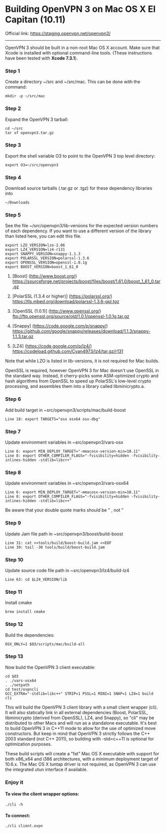 # Building OpenVPN 3 on Mac OS X El Capitan (10.11)
Official link: https://staging.openvpn.net/openvpn3/

------------------------------

OpenVPN 3 should be built in a non-root Mac OS X account. Make sure that Xcode is installed with optional command-line tools. (These instructions have been tested with **Xcode 7.3.1**).

### Step 1
Create a directory ~/src and ~/src/mac. This can be done with the command:
```
mkdir -p ~/src/mac
```

### Step 2
Expand the OpenVPN 3 tarball:
```
cd ~/src
tar xf openvpn3.tar.gz
```

### Step 3
Export the shell variable O3 to point to the OpenVPN 3 top level directory:
```
export O3=~/src/openvpn3
```

### Step 4
Download source tarballs (.tar.gz or .tgz) for these dependency libraries into 
```
~/Downloads
```

### Step 5
See the file ~/src/openvpn3/lib-versions for the expected version numbers of each dependency.  If you want to use a different version of the library than listed here, you can edit this file.

```
export LZO_VERSION=lzo-2.06
export LZ4_VERSION=lz4-r131
export SNAPPY_VERSION=snappy-1.1.3
export POLARSSL_VERSION=polarssl-1.3.6
export OPENSSL_VERSION=openssl-1.0.1g
export BOOST_VERSION=boost_1_61_0
```

1. [Boost] (http://www.boost.org/)
<br>https://sourceforge.net/projects/boost/files/boost/1.61.0/boost_1_61_0.tar.gz

2. [PolarSSL (1.3.4 or higher)] (https://polarssl.org/)
<br>https://tls.mbed.org/download/polarssl-1.3.6-gpl.tgz

3. [OpenSSL (1.0.1)] (http://www.openssl.org/)
<br>ftp://ftp.openssl.org/source/old/1.0.1/openssl-1.0.1g.tar.gz

4. [Snappy] (https://code.google.com/p/snappy/)
<br>https://github.com/google/snappy/releases/download/1.1.3/snappy-1.1.3.tar.gz

5. [LZ4] (https://code.google.com/p/lz4/)
<br>https://codeload.github.com/Cyan4973/lz4/tar.gz/r131

Note that while LZO is listed in lib-versions, it is not required for Mac builds.

OpenSSL is required, however OpenVPN 3 for Mac doesn't use OpenSSL in the standard way. Instead, it cherry-picks some ASM-optimized crypto and hash algorithms from OpenSSL to speed up PolarSSL's low-level crypto processing, and assembles them into a library called libminicrypto.a.


### Step 6
Add build target in ~src/openvpn3/scripts/mac/build-boost
```
Line 18: export TARGETS="osx osx64 osx-dbg"
```

### Step 7
Update environment variables in ~src/openvpn3/vars-osx
```
Line 6: export MIN_DEPLOY_TARGET="-mmacosx-version-min=10.11"
Line 8: export OTHER_COMPILER_FLAGS="-fvisibility=hidden -fvisibility-inlines-hidden -stdlib=libc++"
```

### Step 8
Update environment variables in ~src/openvpn3/vars-osx64
```
Line 6: export MIN_DEPLOY_TARGET="-mmacosx-version-min=10.11"
Line 8: export OTHER_COMPILER_FLAGS="-fvisibility=hidden -fvisibility-inlines-hidden -stdlib=libc++"
```

Be aware that your double quote marks should be " , not ”   


### Step 9
Update Jam file path in ~src/openvpn3/boost/build-boost
```
Line 31: cat >>tools/build/boost-build.jam <<EOF
Line 39: tail -30 tools/build/boost-build.jam
```

### Step 10
Update source code file path in ~src/openvpn3/lz4/build-lz4
```
Line 63: cd $LZ4_VERSION/lib
```

### Step 11
Install cmake
```
brew install cmake
```

### Step 12
Build the dependencies:
```
OSX_ONLY=1 $O3/scripts/mac/build-all
```

### Step 13
Now build the OpenVPN 3 client executable:
```
cd $O3
. ./vars-osx64
. ./setpath
cd test/ovpncli
GCC_EXTRA="-stdlib=libc++" STRIP=1 PSSL=1 MINI=1 SNAP=1 LZ4=1 build cli
```

This will build the OpenVPN 3 client library with a small client wrapper (cli).  It will also statically link in all external dependencies (Boost, PolarSSL, libminicrypto (derived from OpenSSL), LZ4, and Snappy), so "cli" may be distributed to other Macs and will run as a standalone executable. It's best to build OpenVPN 3 in C++11 mode to allow for the use of optimized move constructors. But keep in mind that OpenVPN 3 strictly follows the C++ 2003 standard (not C++ 2011), so building with -std=c++11 is optional for optimization purposes.

These build scripts will create a "fat" Mac OS X executable with support for both x86_x64 and i386 architectures, with a minimum deployment target of 10.6.x. The Mac OS X tuntap driver is not required, as OpenVPN 3 can use the integrated utun interface if available.


### Enjoy it
#### To view the client wrapper options:
```
./cli -h
```

#### To connect:
```
./cli client.ovpn
```

